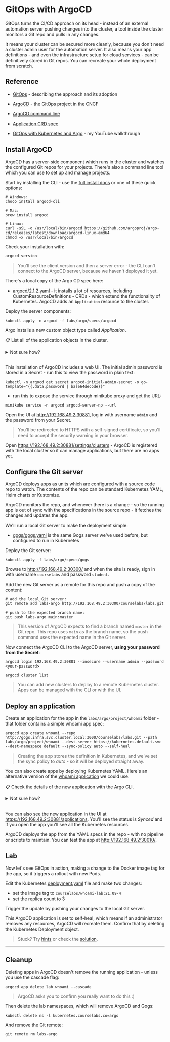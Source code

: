 # GitOps with ArgoCD

GitOps turns the CI/CD approach on its head - instead of an external automation server pushing changes into the cluster, a tool inside the cluster monitors a Git repo and pulls in any changes.

It means your cluster can be secured more cleanly, because you don't need a cluster admin user for the automation server. It also means your app definitions - and even the infrastructure setup for cloud services - can be definitively stored in Git repos. You can recreate your whole deployment from scratch.

## Reference

- [GitOps](https://www.gitops.tech) - describing the approach and its adoption

- [ArgoCD](https://argo-cd.readthedocs.io/en/stable/) - the GitOps project in the CNCF

- [ArgoCD command line](https://argoproj.github.io/argo-cd/user-guide/commands/argocd/)

- [Application CRD spec](https://argoproj.github.io/argo-cd/operator-manual/application.yaml)

- [GitOps with Kubernetes and Argo](https://eltons.show/episodes/ecs-c3/) - my YouTube walkthrough

## Install ArgoCD

ArgoCD has a server-side component which runs in the cluster and watches the configured Git repos for your projects. There's also a command line tool which you can use to set up and manage projects.

Start by installing the CLI - use the [full install docs](https://argo-cd.readthedocs.io/en/stable/cli_installation/) or one of these quick options:

```
# Windows:
choco install argocd-cli

# Mac:
brew install argocd

# Linux:
curl -sSL -o /usr/local/bin/argocd https://github.com/argoproj/argo-cd/releases/latest/download/argocd-linux-amd64
chmod +x /usr/local/bin/argocd
```

Check your installation with:

```
argocd version
```

> You'll see the client version and then a server error - the CLI can't connect to the ArgoCD server, because we haven't deployed it yet.

There's a local copy of the Argo CD spec here:

- [argocd/2.1.2.yaml](./specs/argocd/2.1.2.yaml) - it installs a lot of resources, including CustomResourceDefinitions - CRDs - which extend the functionality of Kubernetes. ArgoCD adds an `Application` resource to the cluster.

Deploy the server components:

```
kubectl apply -n argocd -f labs/argo/specs/argocd
```

Argo installs a new custom object type called _Application_.

📋 List all of the application objects in the cluster.

<details>
  <summary>Not sure how?</summary>

Custom objects can be used in Kubectl like ordinary objects:

```
kubectl get applications
```

</details><br/>

This installation of ArgoCD includes a web UI. The initial admin password is stored in a Secret - run this to view the password in plain text:

```
kubectl -n argocd get secret argocd-initial-admin-secret -o go-template="{{.data.password | base64decode}}"
```

- run this to expose the service through minikube proxy and get the URL:
```
minikube service -n argocd argocd-server-np --url
```


Open the UI at http://192.168.49.2:30881, log in with username `admin` and the password from your Secret.

> You'll be redirected to HTTPS with a self-signed certificate, so you'll need to accept the security warning in your browser.

Open https://192.168.49.2:30881/settings/clusters - ArgoCD is registered with the local cluster so it can manage applications, but there are no apps yet.

## Configure the Git server

ArgoCD deploys apps as units which are configured with a source code repo to watch. The contents of the repo can be standard Kubernetes YAML, Helm charts or Kustomize. 

ArgoCD monitors the repo, and whenever there is a change - so the running app is out of sync with the specifications in the source repo - it fetches the changes and updates the app.

We'll run a local Git server to make the deployment simple:

- [gogs/gogs.yaml](./specs/gogs/gogs.yaml) is the same Gogs server we've used before, but configured to run in Kubernetes 

Deploy the Git server:

```
kubectl apply -f labs/argo/specs/gogs
```

Browse to http://192.168.49.2:30300/ and when the site is ready, sign in with username `courselabs` and password `student`.

Add the new Git server as a remote for this repo and push a copy of the content:

```
# add the local Git server:
git remote add labs-argo http://192.168.49.2:30300/courselabs/labs.git

# push to the expected branch name:
git push labs-argo main:master
```

> This version of ArgoCD expects to find a branch named `master` in the Git repo. This repo uses `main` as the branch name, so the push command uses the expected name in the Git server.

Now connect the ArgoCD CLI to the ArgoCD server, **using your password from the Secret**:

```
argocd login 192.168.49.2:30881 --insecure --username admin --password <your-password>

argocd cluster list
```

> You can add new clusters to deploy to a remote Kubernetes cluster. Apps can be managed with the CLI or with the UI.

## Deploy an application

Create an application for the app in the `labs/argo/project/whoami` folder - that folder contains a simple whoami app spec:

```
argocd app create whoami --repo http://gogs.infra.svc.cluster.local:3000/courselabs/labs.git --path labs/argo/project/whoami --dest-server https://kubernetes.default.svc --dest-namespace default --sync-policy auto --self-heal
```

> Creating the app stores the definition in Kubernetes, and we've set the sync policy to _auto_ - so it will be deployed straight away.

You can also create apps by deploying Kubernetes YAML. Here's an alternative version of the [whoami application](./specs/apps/whoami.yaml) we could use.

📋 Check the details of the new application with the Argo CLI.

<details>
  <summary>Not sure how?</summary>

Applications are just Kubernetes objects - you can query them with Kubectl. But you get the key information in a readable format from the Argo CLI:

```
argocd app list

argocd app get whoami
```

</details><br/>


You can also see the new application in the UI at https://192.168.49.2:30881/applications. You'll see the status is _Synced_ and if you open the app you'll see all the Kubernetes resources.

ArgoCD deploys the app from the YAML specs in the repo - with no pipeline or scripts to maintain. You can test the app at http://192.168.49.2:30010/.


## Lab

Now let's see GitOps in action, making a change to the Docker image tag for the app, so it triggers a rollout with new Pods.

Edit the Kubernetes [deployment.yaml](./project/whoami/deployment.yaml) file and make two changes:

- set the image tag to `courselabs/whoami-lab:21.09-4`
- set the replica count to 3

Trigger the update by pushing your changes to the local Git server.

This ArgoCD application is set to self-heal, which means if an administrator removes any resources, ArgoCD will recreate them. Confirm that by deleting the Kubernetes Deployment object.


> Stuck? Try [hints](hints.md) or check the [solution](solution.md).

___

## Cleanup

Deleting apps in ArgoCD doesn't remove the running application - unless you use the cascade flag:

```
argocd app delete lab whoami --cascade
```

> ArgoCD asks you to confirm you really want to do this :)

Then delete the lab namespaces, which will remove ArgoCD and Gogs:

```
kubectl delete ns -l kubernetes.courselabs.co=argo
```

And remove the Git remote:

```
git remote rm labs-argo
```